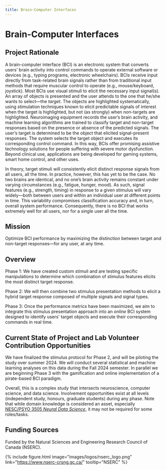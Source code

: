 ```yaml
---
title: Brain-Computer Interfaces
---
```

# Brain-Computer Interfaces

## Project Rationale
A brain-computer interface (BCI) is an electronic system that converts users’ brain activity into control commands to operate external software or devices (e.g., typing programs, electronic wheelchairs). BCIs receive input directly from task-related brain signals rather than from traditional input methods that require muscular control to operate (e.g., mouse/keyboard, joystick). Most BCIs use visual stimuli to elicit the necessary input signal(s). An array of objects is presented and the user attends to the one that he/she wants to select—the *target*. The objects are highlighted systematically, using stimulation techniques known to elicit predictable signals of interest when the target is highlighted, but not (as strongly) when non-targets are highlighted. Neuroimaging equipment records the user’s brain activity, and machine learning algorithms are trained to classify target and non-target responses based on the presence or absence of the predicted signals. The user’s target is determined to be the object that elicited signal-present responses. The system selects the target object and executes its corresponding control command. In this way, BCIs offer promising assistive technology solutions for people suffering with severe motor dysfunction. Beyond clinical use, applications are being developed for gaming systems, smart home control, and other uses. 

In theory, target stimuli will consistently elicit distinct response signals from all users, all the time. In practice, however, this has yet to be the case. No two brains are identical, and no one’s brain activity remains constant under varying circumstances (e.g., fatigue, hunger, mood). As such, signal features (e.g., strength, timing) in response to a given stimulus will vary widely—both between users and within an individual user at different points in time. This variability compromises classification accuracy and, in turn, overall system performance. Consequently, there is no BCI that works extremely well for all users, nor for a single user all the time. 

## Mission

Optimize BCI performance by maximizing the distinction between target and non-target responses—for any user, at any time.

## Overview

Phase 1: We have created custom stimuli and are testing specific manipulations to determine which combination of stimulus features elicits the most distinct target response. 

Phase 2: We will then combine two stimulus presentation methods to elicit a hybrid target response composed of multiple signals and signal types.

Phase 3: Once the performance metrics have been maximized, we aim to integrate this stimulus presentation approach into an *online* BCI system designed to identify users' target objects and execute their corresponding commands in real time. 

## Current State of Project and Lab Volunteer Contribution Opportunities
We have finalized the stimulus protocol for Phase 2, and will be piloting the study over summer 2024. We will conduct several statistical and machine learning analyses on this data during the Fall 2024 semester. In parallel we are beginning Phase 3 with the gamification and online implementation of a pirate-based BCI paradigm.

Overall, this is a complex study that intersects neuroscience, computer science, and data science. Involvement opportunities exist at all levels (independent study, honours, graduate students) during any phase. Note that while domain knowledge is considered an asset, especially [NESC/PSYO 3505 *Neural Data Science*](https://dalpsychneuro.github.io/NESC_3505/), it may not be required for some roles/tasks. 

## Funding Sources
Funded by the Natural Sciences and Engineering Research Council of Canada (NSERC).

{%
  include figure.html
  image="images/logos/nserc_logo.png"
  link="https://www.nserc-crsng.gc.ca/"
  tooltip="NSERC"
%}

